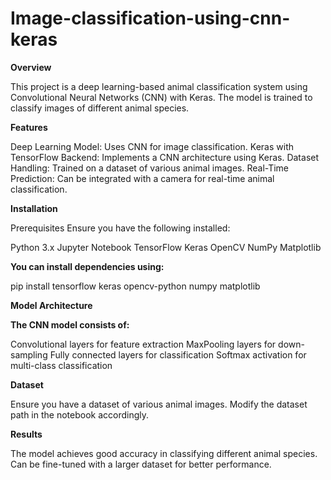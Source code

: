 # Image-classification-using-cnn-keras

**Overview**

This project is a deep learning-based animal classification system using Convolutional Neural Networks (CNN) with Keras. The model is trained to classify images of different animal species.

**Features**

Deep Learning Model: Uses CNN for image classification.
Keras with TensorFlow Backend: Implements a CNN architecture using Keras.
Dataset Handling: Trained on a dataset of various animal images.
Real-Time Prediction: Can be integrated with a camera for real-time animal classification.

**Installation**

Prerequisites
Ensure you have the following installed:

Python 3.x
Jupyter Notebook
TensorFlow
Keras
OpenCV
NumPy
Matplotlib

**You can install dependencies using:**

pip install tensorflow keras opencv-python numpy matplotlib

**Model Architecture**

**The CNN model consists of:**

Convolutional layers for feature extraction
MaxPooling layers for down-sampling
Fully connected layers for classification
Softmax activation for multi-class classification

**Dataset**

Ensure you have a dataset of various animal images.
Modify the dataset path in the notebook accordingly.

**Results**

The model achieves good accuracy in classifying different animal species.
Can be fine-tuned with a larger dataset for better performance.
